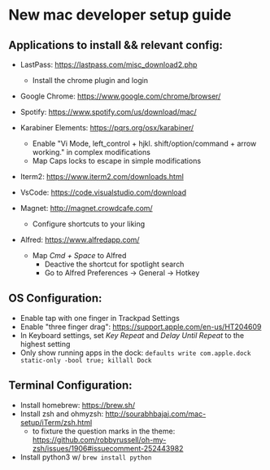 # New mac developer setup guide

## Applications to install && relevant config:

- LastPass: https://lastpass.com/misc_download2.php
  - Install the chrome plugin and login
  
- Google Chrome: https://www.google.com/chrome/browser/

- Spotify: https://www.spotify.com/us/download/mac/

- Karabiner Elements: https://pqrs.org/osx/karabiner/
  - Enable "Vi Mode, left_control + hjkl. shift/option/command + arrow working." in complex modifications
  - Map Caps locks to escape in simple modifications

- Iterm2: https://www.iterm2.com/downloads.html

- VsCode: https://code.visualstudio.com/download

- Magnet: http://magnet.crowdcafe.com/
  - Configure shortcuts to your liking
  
- Alfred: https://www.alfredapp.com/
  - Map *Cmd + Space* to Alfred
    - Deactive the shortcut for spotlight search
    - Go to Alfred Preferences -> General -> Hotkey

## OS Configuration:

- Enable tap with one finger in Trackpad Settings
- Enable "three finger drag": https://support.apple.com/en-us/HT204609
- In Keyboard settings, set *Key Repeat* and *Delay Until Repeat* to the highest setting
- Only show running apps in the dock: `defaults write com.apple.dock static-only -bool true; killall Dock`

## Terminal Configuration:

- Install homebrew: https://brew.sh/
- Install zsh and ohmyzsh: http://sourabhbajaj.com/mac-setup/iTerm/zsh.html
  - to fixture the question marks in the theme: https://github.com/robbyrussell/oh-my-zsh/issues/1906#issuecomment-252443982
- Install python3 w/ `brew install python`


